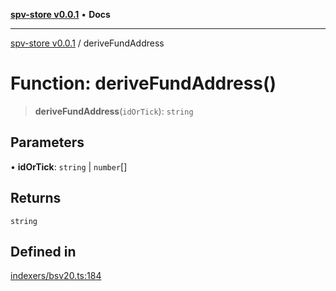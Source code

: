[**spv-store v0.0.1**](../README.md) • **Docs**

***

[spv-store v0.0.1](../globals.md) / deriveFundAddress

# Function: deriveFundAddress()

> **deriveFundAddress**(`idOrTick`): `string`

## Parameters

• **idOrTick**: `string` \| `number`[]

## Returns

`string`

## Defined in

[indexers/bsv20.ts:184](https://github.com/shruggr/ts-casemod-spv/blob/8cad294f9d357aecab6b1c47b568729155023889/src/indexers/bsv20.ts#L184)
